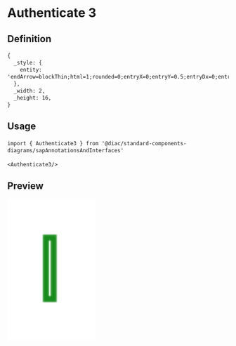# Authenticate 3

## Definition

```
{
  _style: { 
    entity: 'endArrow=blockThin;html=1;rounded=0;entryX=0;entryY=0.5;entryDx=0;entryDy=0;strokeColor=#178b1b;strokeWidth=1.5;exitX=1.015;exitY=0.505;exitDx=0;exitDy=0;exitPerimeter=0;endFill=1;endSize=4;startSize=4;',
  },
  _width: 2,
  _height: 16,
}
```

## Usage

```
import { Authenticate3 } from '@diac/standard-components-diagrams/sapAnnotationsAndInterfaces'

<Authenticate3/>
```

## Preview

<img src="./authenticate-3.png" width="200"/>
